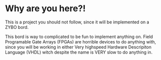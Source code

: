 <h1>Why are you here?!</h1>

This is a project you should not follow, since it will be implemented on a ZYBO bord. 

This bord is way to complicated to be fun to implement anything on. Field Programable Gate Arrays (FPGAs) are horrible devices to do anything with, since you will be working in either Very highspeed Hardware Descripiton Language (VHDL) witch despite the name is VERY slow to do anything in.
